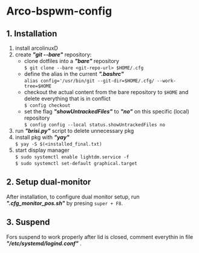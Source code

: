 # Arco-bspwm-config


## 1. Installation

1. install arcolinuxD
2. create ***"git --bare"*** repository:
    - clone dotfiles into a ***"bare"*** repository  
    `$ git clone --bare <git-repo-url> $HOME/.cfg`
    - define the alias in the current ***".bashrc"***  
    `alias config='/usr/bin/git --git-dir=$HOME/.cfg/ --work-tree=$HOME`
    - checkout the actual content from the bare repository to `$HOME` and delete everything that is in conflict  
    `$ config checkout`
    - set the flag ***"showUntrackedFiles"*** to ***"no"*** on this specific (local) repository  
    `$ config config --local status.showUntrackedFiles no`
3. run ***"brisi.py"*** script to delete unnecessary pkg
4. install pkg with ***"yay"***  
`$ yay -S $(<installed_final.txt)`
5. start display manager  
`$ sudo systemctl enable lightdm.service -f`  
`$ sudo systemctl set-default graphical.target`




## 2. Setup dual-monitor

After installation, to configure dual monitor setup, run ***".cfg_monitor_pos.sh"***  by presing `super + F8`.

## 3. Suspend

Fors suspend to work properly after lid is closed, comment everythin in file ***"/etc/systemd/logind.conf"*** .

